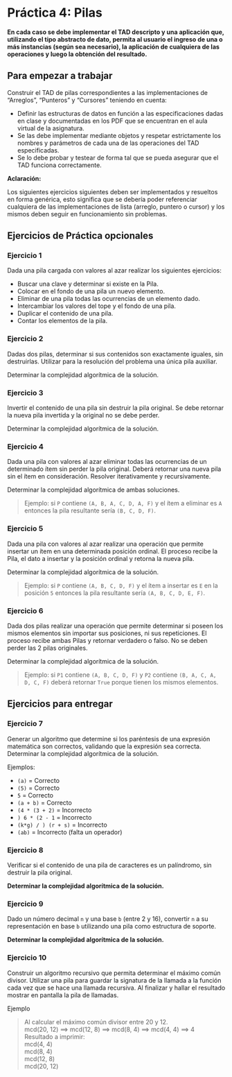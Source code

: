 # Práctica 4: Pilas

**En cada caso se debe implementar el TAD descripto y una aplicación que,
utilizando el tipo abstracto de dato, permita al usuario el ingreso de una o más
instancias (según sea necesario), la aplicación de cualquiera de las operaciones
y luego la obtención del resultado.**

## Para empezar a trabajar

Construir el TAD de pilas correspondientes a las implementaciones de “Arreglos”,
“Punteros” y “Cursores” teniendo en cuenta:

- Definir las estructuras de datos en función a las especificaciones dadas en
  clase y documentadas en los PDF que se encuentran en el aula virtual de la
  asignatura.
- Se las debe implementar mediante objetos y respetar estrictamente los nombres
  y parámetros de cada una de las operaciones del TAD especificadas.
- Se lo debe probar y testear de forma tal que se pueda asegurar que el TAD
  funciona correctamente.

**Aclaración:**

Los siguientes ejercicios siguientes deben ser implementados y resueltos en
forma genérica, esto significa que se debería poder referenciar cualquiera de
las implementaciones de lista (arreglo, puntero o cursor) y los mismos deben
seguir en funcionamiento sin problemas.

## Ejercicios de Práctica opcionales

### Ejercicio 1

Dada una pila cargada con valores al azar realizar los siguientes ejercicios:

- Buscar una clave y determinar si existe en la Pila.
- Colocar en el fondo de una pila un nuevo elemento.
- Eliminar de una pila todas las ocurrencias de un elemento dado.
- Intercambiar los valores del tope y el fondo de una pila.
- Duplicar el contenido de una pila.
- Contar los elementos de la pila.

### Ejercicio 2

Dadas dos pilas, determinar si sus contenidos son exactamente iguales, sin
destruirlas. Utilizar para la resolución del problema una única pila auxiliar.

Determinar la complejidad algorítmica de la solución.

### Ejercicio 3

Invertir el contenido de una pila sin destruir la pila original. Se debe
retornar la nueva pila invertida y la original no se debe perder.

Determinar la complejidad algorítmica de la solución.

### Ejercicio 4

Dada una pila con valores al azar eliminar todas las ocurrencias de un
determinado ítem sin perder la pila original. Deberá retornar una nueva pila sin
el ítem en consideración. Resolver iterativamente y recursivamente.

Determinar la complejidad algorítmica de ambas soluciones.

> Ejemplo: si `P` contiene `(A, B, A, C, D, A, F)` y el ítem a eliminar es `A`
> entonces la pila resultante sería `(B, C, D, F)`.

### Ejercicio 5

Dada una pila con valores al azar realizar una operación que permite insertar un
ítem en una determinada posición ordinal. El proceso recibe la Pila, el dato a
insertar y la posición ordinal y retorna la nueva pila.

Determinar la complejidad algorítmica de la solución.

> Ejemplo: si `P` contiene `(A, B, C, D, F)` y el ítem a insertar es `E` en la posición `5` entonces la pila resultante sería `(A, B, C, D, E, F)`.

### Ejercicio 6

Dada dos pilas realizar una operación que permite determinar si poseen los
mismos elementos sin importar sus posiciones, ni sus repeticiones. El proceso
recibe ambas Pilas y retornar verdadero o falso. No se deben perder las 2 pilas
originales.

Determinar la complejidad algorítmica de la solución.

> Ejemplo: si `P1` contiene `(A, B, C, D, F)` y `P2` contiene `(B, A, C, A, D, C, F)`
> deberá retornar `True` porque tienen los mismos elementos.

## Ejercicios para entregar

### Ejercicio 7

Generar un algoritmo que determine si los paréntesis de una expresión matemática
son correctos, validando que la expresión sea correcta. Determinar la
complejidad algorítmica de la solución.

Ejemplos:

* `(a)` = Correcto
* `(5)` = Correcto
* `5` = Correcto
* `(a + b)` = Correcto
* `(4 * (3 + 2)` = Incorrecto
* `) 6 * (2 - 1` = Incorrecto
* `(k*g) / ) (r + s)` = Incorrecto
* `(ab)` = Incorrecto (falta un operador)

### Ejercicio 8

Verificar si el contenido de una pila de caracteres es un palíndromo, sin destruir la pila original.

**Determinar la complejidad algorítmica de la solución.**

### Ejercicio 9

Dado un número decimal `n` y una base `b` (entre 2 y 16), convertir `n` a su 
representación 
en base `b` utilizando una pila como estructura de soporte.

**Determinar la complejidad algorítmica de la solución.**

### Ejercicio 10

Construir un algoritmo recursivo que permita determinar el máximo común divisor. Utilizar una pila para guardar la signatura de la llamada a la función cada vez que se hace una llamada recursiva. Al finalizar y hallar el resultado mostrar en pantalla la pila de llamadas.

Ejemplo
> Al calcular el máximo común divisor entre 20 y 12.  
> mcd(20, 12) ==> mcd(12, 8) ==> mcd(8, 4) ==> mcd(4, 4) ==> 4  
> Resultado a imprimir:  
> mcd(4, 4)  
> mcd(8, 4)  
> mcd(12, 8)  
> mcd(20, 12)  

<!--
### Ejercicio 11

Programar un TAD llamado UNO que implemente algunas funcionalidades del juego UNO con unas reglas simplificadas.
Es necesario implementar una pila con las cartas del mazo, una lista de cartas para cada jugador y una pila de cartas donde se van ubicando las cartas que se juegan.
El mazo del UNO está compuesto de cuatro colores: *azul, verde, rojo y amarillo*. Las cartas comunes van del *1 al 9* y cada color tiene repetido 2 veces cada número, menos el *cero* que viene una sola vez en cada color.

Las reglas para jugar:
- Se arma una pila inicializada con una carta al azar.
- Cada jugador tiene que ubicar una de sus cartas en la pila central siempre y cuando la carta sea del mismo color o valor numérico que la carta de la cima de la pila central.
- Si el jugador no puede ubicar una carta, debe agarrar cartas del mazo, una a una, hasta que encuentre una que pueda ubicar en la pila central.

Se pide implementar:

  `UNO.iniciarJuego(): ListaDeCartas;` inicializa las funciones del juego. Mezcla el mazo, inicializa la pila central con la primera carta del mazo y genera la lista de cartas que será la mano de un jugador. Esta lista de cartas se formará por las 5 cartas siguientes del mazo.

  `UNO.puedeUbicar(mano: ListaDeCartas): Boolean;` retorna `true` si en la mano hay alguna carta que se pueda ubicar en la pila central, en caso contrario retornará `false`.

  `UNO.ubicar(mano: ListaDeCartas, carta: PosicionLista): Boolean;` controla si la carta elegida es ubicable en la pila central y de ser así la apilará. Retornará `true` si la acción fue exitosa, `false` en el caso contrario.

  `UNO.agarrarCarta(mano: ListaDeCartas): PosicionLista;` agarrar cartas del mazo hasta encontrar una carta ubicable en la pila central.

  `UNO.topePilaCentral(): Carta;` retorna la carta que se encuentra en el tope de la pila de cartas central.
-->
